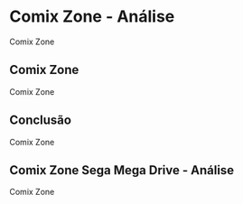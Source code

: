 ---
---

# Comix Zone - Análise

Comix Zone

## Comix Zone

Comix Zone

## Conclusão

Comix Zone

## Comix Zone Sega Mega Drive - Análise

Comix Zone
